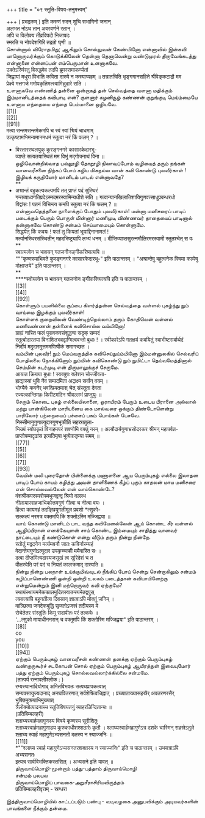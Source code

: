 +++
title = "०९ स्तुति-विषय-तनुमत्त्वम्"

+++
( प्रभद्रकम् ) इति करुणं रुदन् शुचि सभागिनो जनान्   
अलभत नोऽथ तान् अवरवर्णने रतान् ।   
अपि च विलोक्य तीव्रविपदो निजापदः   
स्मरति च नोपदेशगिरि तद्रतो घृणी ॥   
சொன்னால் விரோதமிது; ஆகிலும் சொல்லுவன் கேண்மினோ என்னாவில் இன்கவி யானொருவர்க்கும் கொடுக்கிலேன் தென்னா தெனாவென்று வண்டுமுரல் திருவேங்கடத்து என்னானை என்னப்பன் எம்பெருமான் உளனாகவே.   
उक्तेऽस्मिंस्तु विरुद्धमेव तदपि ब्रूमस्समाकर्ण्यतां   
जिह्वायां मधुरा विभाति कविता दास्ये न कस्याप्यहम् ॥ तन्नातन्निति भृङ्गगानसहिते श्रीवेङ्कटाद्रौ मम   
प्रेक्ष्ये मत्तगजे ममोपकृतिमत्स्वामिन्नुदारे सति ।   
உளனாகவே எண்ணித் தன்னை ஒன்றாகத் தன் செல்வத்தை வளனா மதிக்கும் இம்மானிடத்தைக் கவிபாடி என்? குளனார் கழனிசூழ் கண்ணன் குறுங்குடி மெய்ம்மையே உளனாய எந்தையை எந்தை பெம்மானை ஒழியவே.   
[[1]]  
[[2]]  
[[91]]  
मत्वा सन्तमसन्तमेकमपि च स्वं स्वां श्रियं चाधमाम्   
उत्कृष्टामभिमन्यमानमधमं स्तुत्वा नरं किं फलम् ? ।   
* विस्तारस्थलयुक् कुरङ्गनगरे कासारकेदारभू-   
व्याप्ते सत्यतयास्थितं मम विभुं मद्गोत्रनाथं विना ॥   
ஒழிவொன்றில்லாத பல்லூழி தோறூழி நிலாவப்போம் வழியைத் தரும் நங்கள் வானவரீசனை நிற்கப் போய் கழிய மிகநல்ல வான் கவி கொண்டு புலவீர்காள் ! இழியக் கருதியோர் மானிடம் பாடல் என்னாவதே?   
**   
* अश्रान्तं बहुकल्पकल्पमपि तत् प्राप्तं पदं सुस्थिरं   
गन्तव्याध्वगतिप्रदेऽस्मदमरस्वामिन्यधीशे सति । गत्वान्यानखिलातिशायिगुणवत्साधुप्रबन्धरधो   
विद्वांसः ! पतनं विचिन्त्य कमपि स्तुत्वा नरं किं फलम् ? ॥   
என்னாவதெத்தனை நாளைக்குப் போதும் புலவீர்காள்! மன்னா மனிசரைப் பாடிப் படைக்கும் பெரும் பொருள் மின்னார் மணிமுடி விண்ணவர் தாதையைப் பாடினால் தன்னாகவே கொண்டு சன்மம் செய்யாமையும் கொள்ளுமே.   
सिद्धयेत् किं कवयः ! फलं तु कियतां भूयाद्दिनानामलं !   
मर्त्यानस्थिरसंस्थितीन् महदभिष्ट्र्यापि लभ्यं धनम् । दीप्तिव्याप्तसुरत्नमौलिरमरस्वामी स्तुतश्चेत् स वः   
**   
स्वात्मत्वेन च भावयन् गतजनीनङ्गीकरिष्यत्यपि ॥   
"""कृष्णस्याभिमते कुरङ्गनगरे कासारकेदारभू-" इति पाठान्तरम् । "अश्रान्तेषु बहुत्वनेक विषया कल्पेषु मोक्षाप्तये" इति पाठान्तरम् ।   
**   
****स्वोयत्वेन च भावयन् गतजनोन ङ्गीकरिष्यत्यपि इति च पाठान्तरम् ।   
[[3]]  
[[4]]  
[[92]]  
கொள்ளும் பயனில்லை குப்பை கிளர்த்தன்ன செல்வத்தை வள்ளல் புகழ்ந்து நும் வாய்மை இழக்கும் புலவீர்காள்!   
கொள்ளக் குறைவிலன் வேண்டிற்றெல்லாம் தரும் கோதிலென் வள்ளல் மணிவண்ணன் தன்னைக் கவிசொல்ல வம்மினோ!   
ग्राह्यं नास्ति फलं पुरावकरसंशुद्धचा सदृक् सम्पदं   
स्तुत्वोदारतया विनाशितभवद्वाग्मित्ववन्तो बुधाः ! । स्वीकारेऽपि गतक्षयं कवयितुं स्वाभीष्टसर्वार्थदं   
निर्दोषं मदुदारमुत्तममणिश्रीकं समागच्छत ।   
வம்மின் புலவீர்! நும் மெய்வருத்திக கவிசெய்துய்ம்மினோ இம்மன்னுலகில் செல்வரிப் போதிலலை நோக்கினோம் நும்மின் கவிகொண்டு நும் நுமிட்டா தெய்வமேத்தினால் செம்மின் சுடர்முடி என் திருமாலுக்குச் சேருமே.   
आयात क्रियया बुधाः ! स्ववपुषः क्लेशन चोज्जीवता-   
ह्यद्यास्यां भुवि नैव सम्पदमिता अद्राक्ष्म सर्वान् वयम् ।   
भोग्यैर्वः कवनैर् भवत्प्रियतमाश् चेत् संस्तुता देवता   
रज्यत्कान्तिमहः किरीटमदिन श्रीवल्लभं प्राप्नुयुः ॥   
சேரும் கொடை புகழ் எல்லையிலானை, ஒராயிரம் பேரும் உடைய பிரானை அல்லால் மற்று யான்கிலேன் மாரியனைய கை மால்வரை ஒக்கும் திண்டோளென்று   
பாரிலோர் பற்றையைப் பச்சைப் பசும் பொய்கள் பேசவே.   
निस्सीमानुगुणात्युदारगुणभूकीतिं सहस्रातुला-   
भिख्यं स्वोपकृतं विनाहमपरं शक्नोमि वक्तुं नरम् । अत्यौदार्यगुणाभ्रसोदरकर श्रीमन् महापर्वत-   
प्राप्तोपम्यदृढांस इत्यतिमृषा भुव्येकतृण्या समम् ॥   
[[77]]  
[[5]]  
[[6]]  
[[7]]  
[[93]]  
வேயின் மலி புரைதோள் பின்னைக்கு மணாளனை ஆய பெரும்புகழ் எல்லை இலாதன பாடிப் போய் காயம் கழித்து அவன் தாளிணைக் கீழ்ப் புகும் காதலன் மாய மனிசரை என் சொல்லவல்லேன் என் வாய்கொண்டே?   
वंशश्रीकपरस्परोपमभुजद्वन्द्व श्रियो वल्लभ   
नीलायास्सहजाधिकोत्तमगुणं गीत्वा च नीत्वा वयः ।   
हित्वा कायमहं तदङ्घ्रियुगलीमूल प्रवशो *त्सुको-   
सत्कल्पं नरमत्र वक्तमपि किं शक्तोऽस्मि मज्जिह्वया ॥   
வாய் கொண்டு மானிடம் பாட வந்த கவியேனல்லேன் ஆய் கொண்ட சீர் வள்ளல் ஆழிப்பிரான் எனக்கேயுளன் சாய் கொண்ட இம்மையும் சாதித்து வானவர் நாட்டையும் நீ கண்டுகொள் என்று வீடும் தரும் நின்று நின்றே.   
स्तोतुं मद्वदनेन मर्त्यमवनौ जातः कविर्नास्म्यहं   
वेदान्तेयगुणोऽत्युदार उपकृच्चक्री ममैवास्ति सः ।   
दत्वा दीप्तमित्यदास्यजसुखं त्व सूरिदेशं च त   
वीक्षस्वेति परं पदं च नियतं कालक्रमाद् दास्यति ॥   
நின்று நின்று பலநாள் உய்க்குமிவ்வுடல் நீங்கிப் போய் சென்று சென்றாகிலும் சன்மம் கழிப்பானெண்ணி ஒன்றி ஒன்றி உலகம் படைத்தான் கவியாயினேற்கு என்றுமென்றும் இனி மற்றொருவர் கவி ஏற்குமே?   
स्थायंस्थायमनेककालमुदितस्वातन्त्यमेतद्वपुस्   
त्यवत्त्यापि बहूनतीत्य दिवसान् ज्ञात्वाऽपि मोक्तुं जनिम् ।   
वाञ्छित्वा जगदेकबुद्धि सृजतोऽजस्रं तदीयस्य मे   
रोचेतेतर संस्तुतिः किमु सदापीतः परं तत्कवेः ॥   
'...त्सुको मायाधीननरान् च वक्तुमपि किं शक्तोस्मि मज्जिह्वया" इति पाठान्तरम् ।   
[[8]]  
co   
you   
[[10]]  
[[94]]  
ஏற்கும் பெரும்புகழ் வானவரீசன் கண்ணன் தனக்கு ஏற்கும் பெரும்புகழ் வண்குருகூர்ச் சடகோபன் சொல் ஏற்கும் பெரும்புகழ் ஆயிரத்துள் இவையுமோர் பத்து ஏற்கும் பெரும்புகழ் சொல்லவல்லார்க்கில்லை சன்மமே.   
(तात्पर्य रत्नावलीश्लोक : )   
रम्यस्थानादियोगाद् अमितविभवतः सत्पथप्रापकत्वात्   
सम्यक्सायुज्यदानाद् अनघवितरणात् सर्वशेषित्वचिह्नात् । प्रख्याताख्यासहस्रैर् अवतरणरसैर् भुक्तिमुक्त्याभिमुख्यात्   
त्रैलोक्योत्पादनाच्च स्तुतिविषयतनुं व्याहरन्निन्दितान्यः ॥   
(प्रतिबिम्बलहरी)   
श्लाघ्यस्वार्हमहागुणस्य विषये कृष्णस्य सूरीशितुः   
श्लाघ्यस्वार्हमहागुणाढय कुरुकाधीशश्शठारेः कृतौ । श्लाघ्यस्वार्हभहागुणेऽत्र दशके चास्मिन् सहस्रेऽतुले   
श्लाघ्य स्वार्ह महागुणेऽभ्यसनतो दक्षस्य न स्याज्जनिः ॥   
[[11]]  
*""श्लाघ्य स्वार्ह महागुणेऽभ्यसनतरशक्तस्य न स्याज्जनिः" इति च पाठान्तरम् । उभयत्राऽपि अभ्यसनतः   
इत्यत्र सार्वविभक्तिकस्तसिल् । अभ्यसने इति यावत् ॥   
திருவாய்மொழி-மூன்றாம் பத்து-பத்தாம் திருவாய்மொழி   
சன்மம் பலபல   
திருவாய்மொழிப் பாவகை-அறுசீராசிரியவிருத்தம்   
प्रतिबिम्बलहरीवृत्तम् - स्रग्धरा   

இத்திருவாய்மொழியில் காட்டப்படும் பண்பு - வடிவழகை அனுபவிக்கும் அடியவர்களின் பாவங்களை நீக்கும் தன்மை.   


